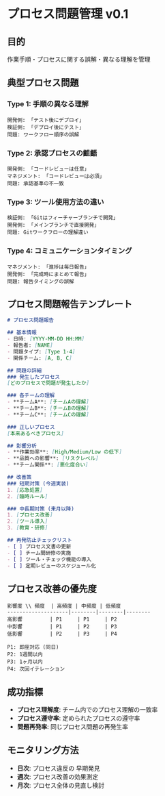 # プロセス問題管理 v0.1

## 目的
作業手順・プロセスに関する誤解・異なる理解を管理

## 典型プロセス問題

### Type 1: 手順の異なる理解
```
開発側: 「テスト後にデプロイ」
検証側: 「デプロイ後にテスト」
問題: ワークフロー順序の誤解
```

### Type 2: 承認プロセスの齟齬
```
開発側: 「コードレビューは任意」
マネジメント: 「コードレビューは必須」
問題: 承認基準の不一致
```

### Type 3: ツール使用方法の違い
```
検証側: 「Gitはフィーチャーブランチで開発」
開発側: 「メインブランチで直接開発」
問題: Gitワークフローの理解違い
```

### Type 4: コミュニケーションタイミング
```
マネジメント: 「進捗は毎日報告」
開発側: 「完成時にまとめて報告」
問題: 報告タイミングの誤解
```

## プロセス問題報告テンプレート
```markdown
# プロセス問題報告

## 基本情報
- 日時: [YYYY-MM-DD HH:MM]
- 報告者: [NAME]
- 問題タイプ: [Type 1-4]
- 関係チーム: [A, B, C]

## 問題の詳細
### 発生したプロセス
[どのプロセスで問題が発生したか]

### 各チームの理解
- **チームA**: [チームAの理解]
- **チームB**: [チームBの理解]
- **チームC**: [チームCの理解]

### 正しいプロセス
[本来あるべきプロセス]

## 影響分析
- **作業効率**: [High/Medium/Low の低下]
- **品質への影響**: [リスクレベル]
- **チーム関係**: [悪化度合い]

## 改善策
### 短期対策 (今週実装)
1. [応急処置]
2. [臨時ルール]

### 中長期対策 (来月以降)
1. [プロセス改善]
2. [ツール導入]
3. [教育・研修]

## 再発防止チェックリスト
- [ ] プロセス文書の更新
- [ ] チーム間研修の実施
- [ ] ツール・チェック機能の導入
- [ ] 定期レビューのスケジュール化
```

## プロセス改善の優先度
```
影響度 \\ 頻度  | 高頻度 | 中頻度 | 低頻度
--------------------|--------|--------|--------
高影響         | P1     | P1     | P2
中影響         | P1     | P2     | P3
低影響         | P2     | P3     | P4

P1: 即座対応 (同日)
P2: 1週間以内
P3: 1ヶ月以内
P4: 次回イテレーション
```

## 成功指標
- **プロセス理解度**: チーム内でのプロセス理解の一致率
- **プロセス遵守率**: 定められたプロセスの遵守率
- **問題再発率**: 同じプロセス問題の再発生率

## モニタリング方法
- **日次**: プロセス違反の 早期発見
- **週次**: プロセス改善の効果測定
- **月次**: プロセス全体の見直し検討